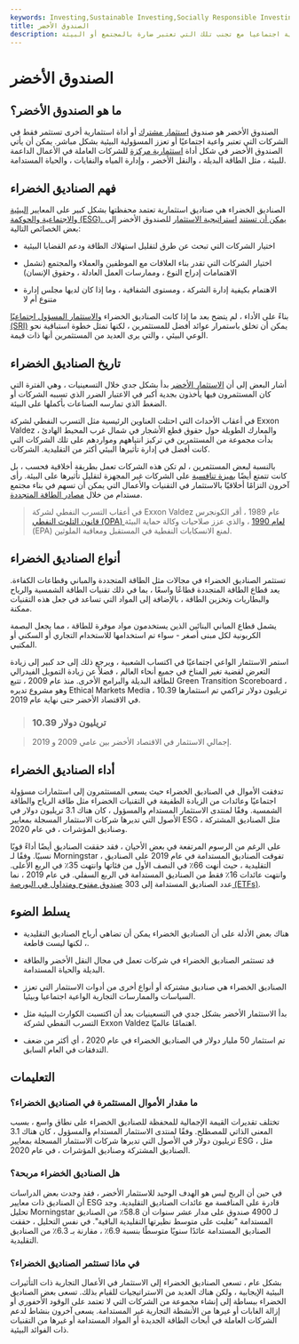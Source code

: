 ```yaml
---
keywords: Investing,Sustainable Investing,Socially Responsible Investing
title: الصندوق الأخضر
description: تستثمر الصناديق الخضراء فقط في شركات مستدامة أو واعية اجتماعيا مع تجنب تلك التي تعتبر ضارة بالمجتمع أو البيئة.
---
```


# الصندوق الأخضر
## ما هو الصندوق الأخضر؟

الصندوق الأخضر هو صندوق [استثمار مشترك](/mutualfund) أو أداة استثمارية أخرى تستثمر فقط في الشركات التي تعتبر واعية اجتماعيًا أو تعزز المسؤولية البيئية بشكل مباشر. يمكن أن يأتي الصندوق الأخضر في شكل أداة [استثمارية مركزة](/investmentvehicle) للشركات العاملة في الأعمال الداعمة للبيئة ، مثل الطاقة البديلة ، والنقل الأخضر ، وإدارة المياه والنفايات ، والحياة المستدامة.

## فهم الصناديق الخضراء

الصناديق الخضراء هي صناديق استثمارية تعتمد محفظتها بشكل كبير على المعايير [البيئية والاجتماعية والحوكمة (ESG). يمكن أن تستند](/environmental-social-and-governance-esg-criteria) [استراتيجية الاستثمار](/investmentstrategy) للصندوق الأخضر إلى بعض الخصائص التالية:

- اختيار الشركات التي تبحث عن طرق لتقليل استهلاك الطاقة ودعم القضايا البيئية

- اختيار الشركات التي تقدر بناء العلاقات مع الموظفين والعملاء والمجتمع (تشمل الاهتمامات إدراج النوع ، وممارسات العمل العادلة ، وحقوق الإنسان)

- الاهتمام بكيفية إدارة الشركة ، ومستوى الشفافية ، وما إذا كان لديها مجلس إدارة متنوع أم لا

بناءً على الأداء ، لم يتضح بعد ما إذا كانت الصناديق الخضراء [والاستثمار المسؤول اجتماعيًا (SRI)](/sri) يمكن أن تخلق باستمرار عوائد أفضل للمستثمرين ، لكنها تمثل خطوة استباقية نحو الوعي البيئي ، والتي يرى العديد من المستثمرين أنها ذات قيمة.

## تاريخ الصناديق الخضراء

أشار البعض إلى أن [الاستثمار الأخضر](/green-investing) بدأ بشكل جدي خلال التسعينيات ، وهي الفترة التي كان المستثمرون فيها يأخذون بجدية أكبر في الاعتبار الضرر الذي تسببه الشركات أو الضغط الذي تمارسه الصناعات بأكملها على البيئة.

في أعقاب الأحداث التي احتلت العناوين الرئيسية مثل التسرب النفطي لشركة Exxon Valdez والمعارك الطويلة حول حقوق قطع الأشجار في شمال غرب المحيط الهادئ ، بدأت مجموعة من المستثمرين في تركيز انتباههم ومواردهم على تلك الشركات التي كانت أفضل في إدارة تأثيرها البيئي أكثر من التقليدية. الشركات.

بالنسبة لبعض المستثمرين ، لم تكن هذه الشركات تعمل بطريقة أخلاقية فحسب ، بل كانت تتمتع أيضًا [بميزة تنافسية](/competitive_advantage) على الشركات غير المجهزة لتقليل تأثيرها على البيئة. رأى آخرون التزامًا أخلاقيًا بالاستثمار في التقنيات والأعمال التي يمكن أن تسهم في بناء مجتمع مستدام من خلال [مصادر الطاقة المتجددة](/renewable_resource).

> في أعقاب التسرب النفطي لشركة Exxon Valdez عام 1989 ، أقر الكونجرس [قانون التلوث النفطي (OPA) لعام 1990](/oil-pollution-act-of-1990) ، والذي عزز صلاحيات وكالة حماية البيئة (EPA) لمنع الانسكابات النفطية في المستقبل ومعاقبة الملوثين.

>

## أنواع الصناديق الخضراء

تستثمر الصناديق الخضراء في مجالات مثل الطاقة المتجددة والمباني وقطاعات الكفاءة. يعد قطاع الطاقة المتجددة قطاعًا واسعًا ، بما في ذلك تقنيات الطاقة الشمسية والرياح والبطاريات وتخزين الطاقة ، بالإضافة إلى المواد التي تساعد في جعل هذه التقنيات ممكنة.

يشمل قطاع المباني البنائين الذين يستخدمون مواد موفرة للطاقة ، مما يجعل البصمة الكربونية لكل مبنى أصغر - سواء تم استخدامها للاستخدام التجاري أو السكني أو المكتبي.

استمر الاستثمار الواعي اجتماعيًا في اكتساب الشعبية ، ويرجع ذلك إلى حد كبير إلى زيادة التعرض لقضية تغير المناخ في جميع أنحاء العالم ، فضلاً عن زيادة التمويل الفيدرالي للطاقة البديلة والبرامج الأخرى. منذ عام 2009 ، تتبع Green Transition Scoreboard ، وهو مشروع تديره Ethical Markets Media ، 10.39 تريليون دولار تراكمي تم استثمارها في الاقتصاد الأخضر حتى نهاية عام 2019.

> ### 10.39 تريليون دولار

> إجمالي الاستثمار في الاقتصاد الأخضر بين عامي 2009 و 2019.

>

## أداء الصناديق الخضراء

تدفقت الأموال في الصناديق الخضراء حيث يسعى المستثمرون إلى استثمارات مسؤولة اجتماعيًا وعائدات من الزيادة الطفيفة في التقنيات الخضراء مثل طاقة الرياح والطاقة الشمسية. وفقًا لمنتدى الاستثمار المستدام والمسؤول ، كان هناك 3.1 تريليون دولار في الأصول التي تديرها شركات الاستثمار المسجلة بمعايير ESG ، مثل الصناديق المشتركة وصناديق المؤشرات ، في عام 2020.

على الرغم من الرسوم المرتفعة في بعض الأحيان ، فقد حققت الصناديق أيضًا أداءً قويًا نسبيًا. وفقًا لـ Morningstar ، تفوقت الصناديق المستدامة في عام 2019 على الصناديق التقليدية ، حيث أنهت 66٪ في النصف الأول من فئاتها وانتهت 35٪ في الربع الأعلى. وانتهت عائدات 16٪ فقط من الصناديق المستدامة في الربع السفلي. في عام 2019 ، نما عدد الصناديق المستدامة إلى 303 [صندوق مفتوح ومتداول في البورصة (ETFs)](/etf).

## يسلط الضوء

- هناك بعض الأدلة على أن الصناديق الخضراء يمكن أن تضاهي أرباح الصناديق التقليدية ، لكنها ليست قاطعة.

- قد تستثمر الصناديق الخضراء في شركات تعمل في مجال النقل الأخضر والطاقة البديلة والحياة المستدامة.

- الصناديق الخضراء هي صناديق مشتركة أو أنواع أخرى من أدوات الاستثمار التي تعزز السياسات والممارسات التجارية الواعية اجتماعيا وبيئيا.

- بدأ الاستثمار الأخضر بشكل جدي في التسعينيات بعد أن اكتسبت الكوارث البيئية مثل التسرب النفطي لشركة Exxon Valdez اهتمامًا عالميًا.

- تم استثمار 50 مليار دولار في الصناديق الخضراء في عام 2020 ، أي أكثر من ضعف التدفقات في العام السابق.

## التعليمات

### ما مقدار الأموال المستثمرة في الصناديق الخضراء؟

تختلف تقديرات القيمة الإجمالية للمحفظة للصناديق الخضراء على نطاق واسع ، بسبب المعنى الذاتي للمصطلح. وفقًا لمنتدى الاستثمار المستدام والمسؤول ، كان هناك 3.1 تريليون دولار في الأصول التي تديرها شركات الاستثمار المسجلة بمعايير ESG ، مثل الصناديق المشتركة وصناديق المؤشرات ، في عام 2020.

### هل الصناديق الخضراء مربحة؟

في حين أن الربح ليس هو الهدف الوحيد للاستثمار الأخضر ، فقد وجدت بعض الدراسات أن الصناديق ذات معايير ESG قادرة على المنافسة مع عائدات الصناديق التقليدية. وجد تحليل Morningstar لـ 4900 صندوق على مدار عشر سنوات أن 58.8٪ من الصناديق المستدامة "تغلبت على متوسط نظيرتها التقليدية الباقية". في نفس التحليل ، حققت الصناديق المستدامة عائدًا سنويًا متوسطًا بنسبة 6.9٪ ، مقارنة بـ 6.3٪ من الصناديق التقليدية.

### في ماذا تستثمر الصناديق الخضراء؟

بشكل عام ، تسعى الصناديق الخضراء إلى الاستثمار في الأعمال التجارية ذات التأثيرات البيئية الإيجابية ، ولكن هناك العديد من الاستراتيجيات للقيام بذلك. تسعى بعض الصناديق الخضراء ببساطة إلى إنشاء مجموعة من الشركات التي لا تعتمد على الوقود الأحفوري أو إزالة الغابات أو غيرها من الأنشطة التجارية غير المستدامة. يسعى آخرون بنشاط لدعم الشركات العاملة في أبحاث الطاقة الجديدة أو المواد المستدامة أو غيرها من التقنيات ذات الفوائد البيئية.

